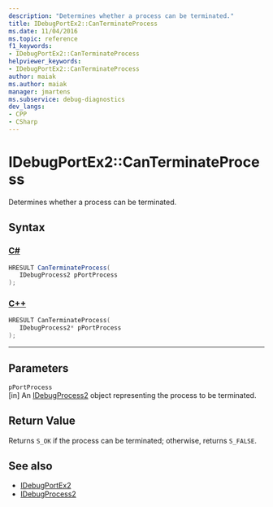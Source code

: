 ```yaml
---
description: "Determines whether a process can be terminated."
title: IDebugPortEx2::CanTerminateProcess
ms.date: 11/04/2016
ms.topic: reference
f1_keywords:
- IDebugPortEx2::CanTerminateProcess
helpviewer_keywords:
- IDebugPortEx2::CanTerminateProcess
author: maiak
ms.author: maiak
manager: jmartens
ms.subservice: debug-diagnostics
dev_langs:
- CPP
- CSharp
---
```

# IDebugPortEx2::CanTerminateProcess

Determines whether a process can be terminated.

## Syntax

### [C#](#tab/csharp)
```csharp
HRESULT CanTerminateProcess( 
   IDebugProcess2 pPortProcess
);
```
### [C++](#tab/cpp)
```cpp
HRESULT CanTerminateProcess( 
   IDebugProcess2* pPortProcess
);
```
---

## Parameters
`pPortProcess`\
[in] An [IDebugProcess2](../../../extensibility/debugger/reference/idebugprocess2.md) object representing the process to be terminated.

## Return Value
 Returns `S_OK` if the process can be terminated; otherwise, returns `S_FALSE`.

## See also
- [IDebugPortEx2](../../../extensibility/debugger/reference/idebugportex2.md)
- [IDebugProcess2](../../../extensibility/debugger/reference/idebugprocess2.md)
